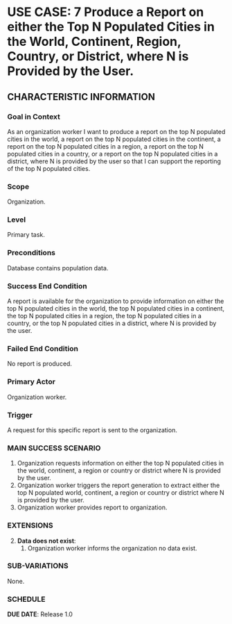 # USE CASE: 7 Produce a Report on either the Top N Populated Cities in the World, Continent, Region, Country, or District, where N is Provided by the User.

## CHARACTERISTIC INFORMATION

### Goal in Context
As an organization worker I want to produce a report on the top N populated cities in the world, a report on the top N populated cities in the continent, a report on the top N populated cities in a region, a report on the top N populated cities in a country, or a report on the top N populated cities in a district, where N is provided by the user so that I can support the reporting of the top N populated cities.

### Scope
Organization.

### Level
Primary task.

### Preconditions
Database contains population data.

### Success End Condition
A report is available for the organization to provide information on either the top N populated cities in the world, the top N populated cities in a continent, the top N populated cities in a region, the top N populated cities in a country, or the top N populated cities in a district, where N is provided by the user.

### Failed End Condition
No report is produced.

### Primary Actor
Organization worker.

### Trigger
A request for this specific report is sent to the organization.

### MAIN SUCCESS SCENARIO
1. Organization requests information on either the top N populated cities in the world, continent, a region or country or district where N is provided by the user.
2. Organization worker triggers the report generation to extract either the top N populated world, continent, a region or country or district where N is provided by the user.
3. Organization worker provides report to organization.

### EXTENSIONS
2. **Data does not exist**:
    1. Organization worker informs the organization no data exist.

### SUB-VARIATIONS
None.

### SCHEDULE
**DUE DATE**: Release 1.0